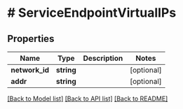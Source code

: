 # # ServiceEndpointVirtualIPs

## Properties

Name | Type | Description | Notes
------------ | ------------- | ------------- | -------------
**network_id** | **string** |  | [optional]
**addr** | **string** |  | [optional]

[[Back to Model list]](../../README.md#models) [[Back to API list]](../../README.md#endpoints) [[Back to README]](../../README.md)
